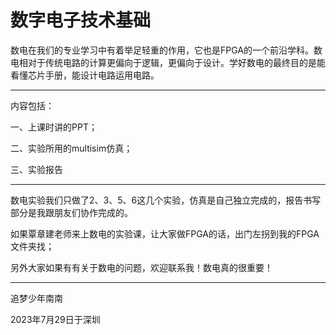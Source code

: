 # 数字电子技术基础
数电在我们的专业学习中有着举足轻重的作用，它也是FPGA的一个前沿学科。数电相对于传统电路的计算更偏向于逻辑，更偏向于设计。学好数电的最终目的是能看懂芯片手册，能设计电路运用电路。

------

内容包括：

一、上课时讲的PPT；

二、实验所用的multisim仿真；

三、实验报告

------

数电实验我们只做了2、3、5、6这几个实验，仿真是自己独立完成的，报告书写部分是我跟朋友们协作完成的。

如果覃章建老师来上数电的实验课，让大家做FPGA的话，出门左拐到我的FPGA文件夹找；

另外大家如果有有关于数电的问题，欢迎联系我！数电真的很重要！

------

追梦少年南南

2023年7月29日于深圳
